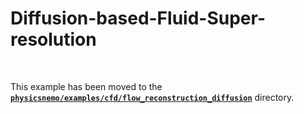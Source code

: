 <!-- markdownlint-disable -->

# Diffusion-based-Fluid-Super-resolution
<br>

This example has been moved to the
[**`physicsnemo/examples/cfd/flow_reconstruction_diffusion`**](https://github.com/NVIDIA/physicsnemo/tree/main/examples/weather/corrdiff)
directory.